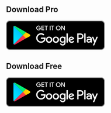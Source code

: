 
## Download Pro

[![Now Playing List Pro](img/google-play-badge.svg)](https://play.google.com/store/apps/details?id=com.imihov.nowplaying_list_pro)


## Download Free

[![Now Playing List](img/google-play-badge.svg)](https://play.google.com/store/apps/details?id=com.imihov.nowplaying_list)
